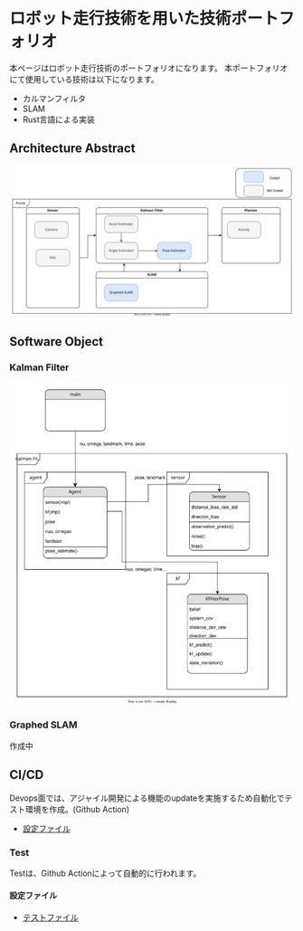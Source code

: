 # ロボット走行技術を用いた技術ポートフォリオ
本ページはロボット走行技術のポートフォリオになります。
本ポートフォリオにて使用している技術は以下になります。
* カルマンフィルタ
* SLAM
* Rust言語による実装


## Architecture Abstract
![](static/architecture.svg)

## Software Object
### Kalman Filter
![](static/Software_archi.svg)

### Graphed SLAM
作成中

## CI/CD

Devops面では、アジャイル開発による機能のupdateを実施するため自動化でテスト環境を作成。(Github Action)
* [設定ファイル](https://github.com/hender14/robotics/tree/devlop/.github/workflows/robotics.yml)

### Test

Testは、Github Actionによって自動的に行われます。

#### 設定ファイル
* [テストファイル](https://github.com/hender14/robotics/tree/devlop/tests/testkf.rs)
